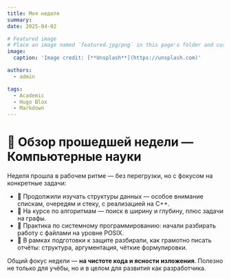 ```yaml
---
title: Моя неделя
summary: 
date: 2025-04-02

# Featured image
# Place an image named `featured.jpg/png` in this page's folder and customize its options here.
image:
  caption: 'Image credit: [**Unsplash**](https://unsplash.com)'

authors:
  - admin

tags:
  - Academic
  - Hugo Blox
  - Markdown
---
```


# 🧭 Обзор прошедшей недели — Компьютерные науки

Неделя прошла в рабочем ритме — без перегрузки, но с фокусом на конкретные задачи:

- 🧮 Продолжили изучать структуры данных — особое внимание спискам, очередям и стеку, с реализацией на C++.
- 🔄 На курсе по алгоритмам — поиск в ширину и глубину, плюс задачи на графы.
- 💾 Практика по системному программированию: начали разбирать работу с файлами на уровне POSIX.
- 📑 В рамках подготовки к защите разбирали, как грамотно писать отчёты: структура, аргументация, чёткие формулировки.

Общий фокус недели — **на чистоте кода и ясности изложения**. Полезно не только для учёбы, но и в целом для развития как разработчика.

